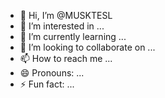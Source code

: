 - 👋 Hi, I’m @MUSKTESL
- 👀 I’m interested in ...
- 🌱 I’m currently learning ...
- 💞️ I’m looking to collaborate on ...
- 📫 How to reach me ...
- 😄 Pronouns: ...
- ⚡ Fun fact: ...

<!---
MUSKTESL/MUSKTESL is a ✨ special ✨ repository because its `README.md` (this file) appears on your GitHub profile.
You can click the Preview link to take a look at your changes.
--->
